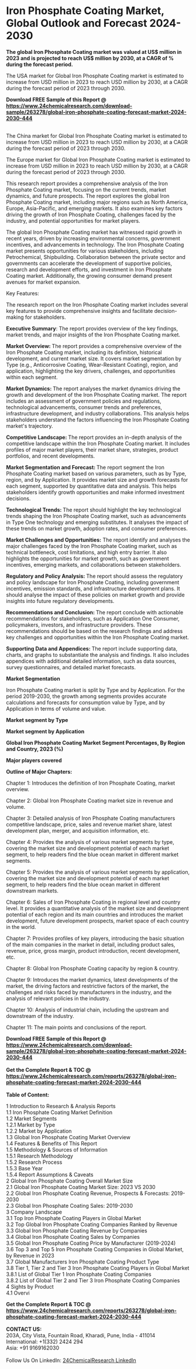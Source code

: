 <h1>Iron Phosphate Coating Market, Global Outlook and Forecast 2024-2030</h1><p><strong>The global Iron Phosphate Coating market was valued at US$ million in 2023 and is projected to reach US$ million by 2030, at a CAGR of % during the forecast period.</strong></p><p>
</p><p>The USA market for Global Iron Phosphate Coating market is estimated to increase from USD million in 2023 to reach USD million by 2030, at a CAGR during the forecast period of 2023 through 2030.</p><div><b>Download FREE Sample of this Report @ 
            <a href="https://www.24chemicalresearch.com/download-sample/263278/global-iron-phosphate-coating-forecast-market-2024-2030-444">
            https://www.24chemicalresearch.com/download-sample/263278/global-iron-phosphate-coating-forecast-market-2024-2030-444</a></b></div><br><p>
</p><p>The China market for Global Iron Phosphate Coating market is estimated to increase from USD million in 2023 to reach USD million by 2030, at a CAGR during the forecast period of 2023 through 2030.</p><p>
</p><p>The Europe market for Global Iron Phosphate Coating market is estimated to increase from USD million in 2023 to reach USD million by 2030, at a CAGR during the forecast period of 2023 through 2030.</p><p>
</p><p>This research report provides a comprehensive analysis of the Iron Phosphate Coating market, focusing on the current trends, market dynamics, and future prospects. The report explores the global Iron Phosphate Coating market, including major regions such as North America, Europe, Asia-Pacific, and emerging markets. It also examines key factors driving the growth of Iron Phosphate Coating, challenges faced by the industry, and potential opportunities for market players.</p><p>
</p><p>The global Iron Phosphate Coating market has witnessed rapid growth in recent years, driven by increasing environmental concerns, government incentives, and advancements in technology. The Iron Phosphate Coating market presents opportunities for various stakeholders, including Petrochemical, Shipbuilding. Collaboration between the private sector and governments can accelerate the development of supportive policies, research and development efforts, and investment in Iron Phosphate Coating market. Additionally, the growing consumer demand present avenues for market expansion.</p><p>
Key Features:</p><p>
The research report on the Iron Phosphate Coating market includes several key features to provide comprehensive insights and facilitate decision-making for stakeholders.</p><p>
<strong>Executive Summary</strong>: The report provides overview of the key findings, market trends, and major insights of the Iron Phosphate Coating market.</p><p>
<strong>Market Overview: </strong>The report provides a comprehensive overview of the Iron Phosphate Coating market, including its definition, historical development, and current market size. It covers market segmentation by Type (e.g., Anticorrosive Coating, Wear-Resistant Coating), region, and application, highlighting the key drivers, challenges, and opportunities within each segment.</p><p>
<strong>Market Dynamics: </strong>The report analyses the market dynamics driving the growth and development of the Iron Phosphate Coating market. The report includes an assessment of government policies and regulations, technological advancements, consumer trends and preferences, infrastructure development, and industry collaborations. This analysis helps stakeholders understand the factors influencing the Iron Phosphate Coating market's trajectory.</p><p>
<strong>Competitive Landscape: </strong>The report provides an in-depth analysis of the competitive landscape within the Iron Phosphate Coating market. It includes profiles of major market players, their market share, strategies, product portfolios, and recent developments.</p><p>
<strong>Market Segmentation and Forecast: </strong>The report segment the Iron Phosphate Coating market based on various parameters, such as by Type, region, and by Application. It provides market size and growth forecasts for each segment, supported by quantitative data and analysis. This helps stakeholders identify growth opportunities and make informed investment decisions.</p><p>
<strong>Technological Trends: </strong>The report should highlight the key technological trends shaping the Iron Phosphate Coating market, such as advancements in Type One technology and emerging substitutes. It analyses the impact of these trends on market growth, adoption rates, and consumer preferences.</p><p>
<strong>Market Challenges and Opportunities:</strong> The report identify and analyses the major challenges faced by the Iron Phosphate Coating market, such as technical bottleneck, cost limitations, and high entry barrier. It also highlights the opportunities for market growth, such as government incentives, emerging markets, and collaborations between stakeholders.</p><p>
<strong>Regulatory and Policy Analysis: </strong>The report should assess the regulatory and policy landscape for Iron Phosphate Coating, including government incentives, emission standards, and infrastructure development plans. It should analyse the impact of these policies on market growth and provide insights into future regulatory developments.</p><p>
<strong>Recommendations and Conclusion: </strong>The report conclude with actionable recommendations for stakeholders, such as Application One Consumer, policymakers, investors, and infrastructure providers. These recommendations should be based on the research findings and address key challenges and opportunities within the Iron Phosphate Coating market.</p><p>
<strong>Supporting Data and Appendices: </strong>The report include supporting data, charts, and graphs to substantiate the analysis and findings. It also includes appendices with additional detailed information, such as data sources, survey questionnaires, and detailed market forecasts.</p><p>
<strong>Market Segmentation</strong></p><p>
Iron Phosphate Coating market is split by Type and by Application. For the period 2019-2030, the growth among segments provides accurate calculations and forecasts for consumption value by Type, and by Application in terms of volume and value.</p><p>
</p><p></p><p>
<strong>Market segment by Type</strong></p><p>
</p><p>
</p><p><strong>Market segment by Application</strong></p><p>
</p><p>
</p><p><strong>Global Iron Phosphate Coating Market Segment Percentages, By Region and Country, 2023 (%)</strong></p><p>
</p><p>
</p><p></p><p>
<strong>Major players covered</strong></p><p>
</p><p>
</p><p><strong>Outline of Major Chapters:</strong></p><p>
Chapter 1: Introduces the definition of Iron Phosphate Coating, market overview.</p><p>
Chapter 2: Global Iron Phosphate Coating market size in revenue and volume.</p><p>
Chapter 3: Detailed analysis of Iron Phosphate Coating manufacturers competitive landscape, price, sales and revenue market share, latest development plan, merger, and acquisition information, etc.</p><p>
Chapter 4: Provides the analysis of various market segments by type, covering the market size and development potential of each market segment, to help readers find the blue ocean market in different market segments.</p><p>
Chapter 5: Provides the analysis of various market segments by application, covering the market size and development potential of each market segment, to help readers find the blue ocean market in different downstream markets.</p><p>
Chapter 6: Sales of Iron Phosphate Coating in regional level and country level. It provides a quantitative analysis of the market size and development potential of each region and its main countries and introduces the market development, future development prospects, market space of each country in the world.</p><p>
Chapter 7: Provides profiles of key players, introducing the basic situation of the main companies in the market in detail, including product sales, revenue, price, gross margin, product introduction, recent development, etc.</p><p>
Chapter 8: Global Iron Phosphate Coating capacity by region &amp; country.</p><p>
Chapter 9: Introduces the market dynamics, latest developments of the market, the driving factors and restrictive factors of the market, the challenges and risks faced by manufacturers in the industry, and the analysis of relevant policies in the industry.</p><p>
Chapter 10: Analysis of industrial chain, including the upstream and downstream of the industry.</p><p>
Chapter 11: The main points and conclusions of the report.</p><div><b>Download FREE Sample of this Report @ 
            <a href="https://www.24chemicalresearch.com/download-sample/263278/global-iron-phosphate-coating-forecast-market-2024-2030-444">
            https://www.24chemicalresearch.com/download-sample/263278/global-iron-phosphate-coating-forecast-market-2024-2030-444</a></b></div><br><div><b>Get the Complete Report & TOC @ 
            <a href="https://www.24chemicalresearch.com/reports/263278/global-iron-phosphate-coating-forecast-market-2024-2030-444">
            https://www.24chemicalresearch.com/reports/263278/global-iron-phosphate-coating-forecast-market-2024-2030-444</a></b></div><br>
            <b>Table of Content:</b><p>1 Introduction to Research & Analysis Reports<br />
    1.1 Iron Phosphate Coating Market Definition<br />
    1.2 Market Segments<br />
        1.2.1 Market by Type<br />
        1.2.2 Market by Application<br />
    1.3 Global Iron Phosphate Coating Market Overview<br />
    1.4 Features & Benefits of This Report<br />
    1.5 Methodology & Sources of Information<br />
        1.5.1 Research Methodology<br />
        1.5.2 Research Process<br />
        1.5.3 Base Year<br />
        1.5.4 Report Assumptions & Caveats<br />
2 Global Iron Phosphate Coating Overall Market Size<br />
    2.1 Global Iron Phosphate Coating Market Size: 2023 VS 2030<br />
    2.2 Global Iron Phosphate Coating Revenue, Prospects & Forecasts: 2019-2030<br />
    2.3 Global Iron Phosphate Coating Sales: 2019-2030<br />
3 Company Landscape<br />
    3.1 Top Iron Phosphate Coating Players in Global Market<br />
    3.2 Top Global Iron Phosphate Coating Companies Ranked by Revenue<br />
    3.3 Global Iron Phosphate Coating Revenue by Companies<br />
    3.4 Global Iron Phosphate Coating Sales by Companies<br />
    3.5 Global Iron Phosphate Coating Price by Manufacturer (2019-2024)<br />
    3.6 Top 3 and Top 5 Iron Phosphate Coating Companies in Global Market, by Revenue in 2023<br />
    3.7 Global Manufacturers Iron Phosphate Coating Product Type<br />
    3.8 Tier 1, Tier 2 and Tier 3 Iron Phosphate Coating Players in Global Market<br />
        3.8.1 List of Global Tier 1 Iron Phosphate Coating Companies<br />
        3.8.2 List of Global Tier 2 and Tier 3 Iron Phosphate Coating Companies<br />
4 Sights by Product<br />
    4.1 Overvi</p><div><b>Get the Complete Report & TOC @ 
            <a href="https://www.24chemicalresearch.com/reports/263278/global-iron-phosphate-coating-forecast-market-2024-2030-444">
            https://www.24chemicalresearch.com/reports/263278/global-iron-phosphate-coating-forecast-market-2024-2030-444</a></b></div><br><b>CONTACT US:</b><br>
            203A, City Vista, Fountain Road, Kharadi, Pune, India - 411014<br>
            International: +1(332) 2424 294<br>
            Asia: +91 9169162030 <br><br>
            Follow Us On LinkedIn: <a href="https://www.linkedin.com/company/24chemicalresearch/">24ChemicalResearch LinkedIn</a>
